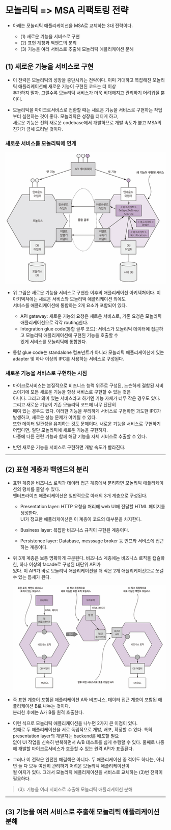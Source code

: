 # 모놀리틱 => MSA 리팩토링 전략

- 아래는 모놀리틱 애플리케이션을 MSA로 교체하는 3대 전략이다.

  - (1) 새로운 기능을 서비스로 구현
  - (2) 표현 계청과 백엔드의 분리
  - (3) 기능을 여러 서비스로 추출해 모놀리틱 애플리케이션 분해

## (1) 새로운 기능을 서비스로 구현

- 이 전략은 모놀리틱의 성장을 중단시키는 전략이다. 이미 거대하고 복잡해진 모놀리틱 애플리케이션에 새로운 기능이 구현된 코드는 더 이상  
  추가하지 말자. 그럴수록 모놀리틱 서비스가 더욱 비대해지고 관리하기 어려워질 뿐이다.

- 모놀리틱을 마이크로서비스로 전환할 때는 새로운 기능을 서비스로 구현하는 작업부터 실천하는 것이 좋다. 모놀리틱은 성장을 더디게 하고,  
  새로운 기능은 전혀 새로운 codebase에서 개발하므로 개발 속도가 붙고 MSA의 진가가 금세 드러날 것이다.

### 새로운 서비스를 모놀리틱에 연계

![picture 120](/images/MSAP_RF_2.png)

- 위 그림은 새로운 기능을 서비스로 구현한 이후의 애플리케이션 아키텍쳐이다. 이 아키텍쳐에는 새로운 서비스와 모놀리택 애플리케이션 외에도  
  서비스를 애플리케이션에 통합하는 2개 요소가 포함되어 있다.

  - API gateway: 새로운 기능의 요청은 새로운 서비스로, 기존 요청은 모놀리틱 애플리케이션으로 각각 routing한다.
  - Integration glue code(통합 글루 코드): 서비스가 모놀리틱 데이터에 접근하고 모놀리틱 애플리케이션에 구현된 기능을 호출할 수  
    있게 서비스를 모놀리틱에 통합한다.

- 통합 glue code는 standalone 컴포넌트가 아니라 모놀리틱 애플리케이션에 있는 adapter 및 하나 이상의 IPC를 사용하는 서비스로 구성된다.

### 새로운 기능을 서비스로 구현하는 시점

- 마이크로서비스는 본질적으로 비즈니스 능력 위주로 구성된, 느슨하게 결합된 서비스이기에 모든 새로운 기능을 항상 서비스로 구현할 수 있는 것은  
  아니다. 그리고 의미 있는 서비스라고 하기엔 기능 자체가 너무 작은 경우도 있다. 그리고 새로운 기능이 기존 모놀리틱 코드에 너무 단단히  
  매여 있는 경우도 있다. 이러한 기능을 무리하게 서비스로 구현하면 과도한 IPC가 발생하고, 새로운 성능 문제가 야기될 수 있다.  
  또한 데이터 일관성을 유지하는 것도 문제이다. 새로운 기능을 서비스로 구현하기 어렵다면, 일단 모놀리틱에 새로운 기능을 구현하자.  
  나중에 다른 관련 기능과 함께 해당 기능을 자체 서비스로 추출할 수 있다.

- 반면 새로운 기능을 서비스로 구현하면 개발 속도가 빨라진다.

---

## (2) 표현 계층과 백엔드의 분리

- 표현 계층을 비즈니스 로직과 데이터 접근 계층에서 분리하면 모놀리틱 애플리케이션의 덩치를 줄일 수 있다.  
  엔터프라이즈 애플리케이션은 일반적으로 아래의 3개 계층으로 구성된다.

  - Presentation layer: HTTP 요청을 처리해 web UI에 전달할 HTML 페이지를 생성한다.  
    UI가 정교한 애플리케이션은 이 계층이 코드의 대부분을 차지한다.

  - Business layer: 복잡한 비즈니스 규칙이 구현된 계층이다.

  - Persistence layer: Database, messsage broker 등 인프라 서비스에 접근하는 계층이다.

- 위 3개 계층은 보통 명확하게 구분된다. 비즈니스 계층에는 비즈니스 로직을 캡슐화한, 하나 이상의 facade로 구성된 대단위 API가  
  있다. 이 API가 바로 모놀리틱 애플리케이션을 더 작은 2개 애플리케이선으로 쪼갤 수 있는 틈새가 된다.

  ![picture 121](/images/MSAP_RF_3.png)

- 즉 표현 계층이 포함된 애플리케이션 A와 비즈니스, 데이터 접근 계층이 포함된 애플리케이션 B로 나누는 것이다.  
  분리한 후에는 A가 B를 원격 호출한다.

- 이런 식으로 모놀리틱 애플리케이션을 나누면 2가지 큰 이점이 있다.  
  첫째로 두 애플리케이션을 서로 독립적으로 개발, 배포, 확장할 수 있다. 특히 presentation layer의 개발자는 backend를 배포할 필요  
  없이 UI 작업을 신속히 반복하면서 A/B 테스트를 쉽게 수행할 수 있다. 둘째로 나중에 개발할 마이크로서비스가 호출할 수 있는 원격 API가 표출된다.

- 그러나 이 전략은 완전한 해결책은 아니다. 두 애플리케이션 중 적어도 하나는, 아니면 둘 다 모두 여전히 관리하기 어려운 모놀리틱 애플리케이션이  
  될 여지가 있다. 그래서 모놀리틱 애플리케이션을 서비스로 교체하는 (3)번 전략이 필요하다.

> (3): 기능을 여러 서비스로 추출해 모놀리틱 애플리케이션 분해

---

## (3) 기능을 여러 서비스로 추출해 모놀리틱 애플리케이션 분해
